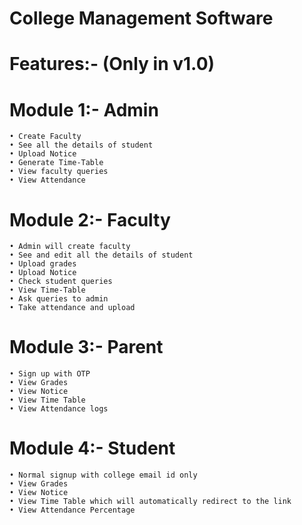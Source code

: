 # College Management Software
# Features:- (Only in v1.0)
# Module 1:- Admin
    • Create Faculty
    • See all the details of student
    • Upload Notice
    • Generate Time-Table
    • View faculty queries
    • View Attendance

# Module 2:- Faculty
    • Admin will create faculty
    • See and edit all the details of student
    • Upload grades
    • Upload Notice
    • Check student queries
    • View Time-Table
    • Ask queries to admin
    • Take attendance and upload

# Module 3:- Parent
    • Sign up with OTP
    • View Grades
    • View Notice
    • View Time Table
    • View Attendance logs

# Module 4:- Student
    • Normal signup with college email id only
    • View Grades
    • View Notice
    • View Time Table which will automatically redirect to the link
    • View Attendance Percentage